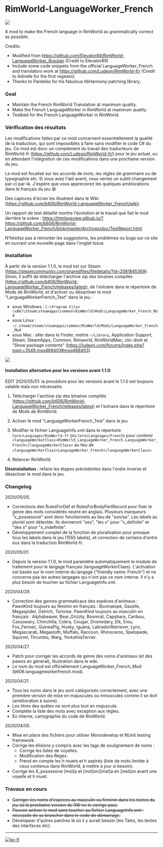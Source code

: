 # RimWorld-LanguageWorker_French
![]( https://raw.githubusercontent.com/wiki/b606/RimWorld-LanguageWorker_French/images/LWKR_French_Mod_banner.png)

A mod to make the French language in RimWorld as grammatically correct as possible.

Credits:
 - Modified from https://github.com/Elevator89/RimWorld-LanguageWorker_Russian
   (Credit to Elevator89)
 - Include some code snippets from the official LanguageWorker_French and translators work at
   https://github.com/Ludeon/RimWorld-fr/ (Credit to Adirelle for the first regexes)
 - Thanks to Pardeike for his fabulous libHarmony patching library.

### Goal
 - Maintain the French RimWorld Translation at maximum quality.
 - Make the French LanguageWorker in RimWorld at maximum quality.
 - Testbed for the French LanguageWorker in RimWorld.
 
### Vérification des résultats

Les modifications faites par ce mod concernent essentiellement la qualité de la traduction, qui sont impossibles à faire sans modifier le code C# du jeu. Ce mod est donc un complément du travail des traducteurs de RimWorld-fr (https://github.com/Ludeon/RimWorld-fr/) pour le jeu actuel, ou en attendant l'intégration de ces modifications dans une prochaine version du jeu.

Le mod est focalisé sur les accords de mots, les règles de grammaire ou de typographie etc. Si vous avez l'œil averti, vous verrez un subtil changement par-ci par-là. J'espère que vous apprecierez les quelques améliorations dans le français du jeu :smile:

Des captures d'écran les illustrent dans le Wiki (https://github.com/b606/RimWorld-LanguageWorker_French/wiki).

Un rapport de test détaillé montre l'évolution et le travail que fait le mod derrière la scène : https://htmlpreview.github.io/?https://github.com/b606/RimWorld-LanguageWorker_French/blob/master/Archives/doc/TestReport.html.

N'hésitez pas à remonter les suggestions, les problèmes ou bugs sur ce site en ouvrant une nouvelle page dans l'onglet Issue.

### Installation

À partir de la version 1.1.0, le mod est sur Steam (https://steamcommunity.com/sharedfiles/filedetails/?id=2081845369). Sinon, il suffit de télécharger l'archive zip des binaires compilés (https://github.com/b606/RimWorld-LanguageWorker_French/releases/latest), de l'extraire dans le répertoire de Mods de RimWorld, et d'activer ou désactiver le mod "LanguageWorkerFrench_Test" dans le jeu :

 - sous Windows : `C:\Program Files (x86)\Steam\steamapps\common\RimWorld\Mods\LanguageWorker_French_Mod`
 - sous Linux : `~/.steam/steam/steamapps/common/RimWorld/Mods/LanguageWorker_French_Mod`
 - sous Mac : aller dans le Finder, mettre `~/Library`, Application Support, Steam, SteamApps, Common, Rimworld, RimWorldMac, clic-droit et "Show package contents" (https://ludeon.com/forums/index.php?topic=3549.msg468403#msg468403).

![]( https://raw.githubusercontent.com/wiki/b606/RimWorld-LanguageWorker_French/images/LWKR_French_Mod_folders.png)
 
#### Installation alternative pour les versions avant 1.1.0

EDIT 2020/05/01: la procédure pour les versions avant le 1.1.0 est toujours valable mais non nécessaire.

  1. Télécharger l'archive zip des binaires compilés (https://github.com/b606/RimWorld-LanguageWorker_French/releases/latest) et l'extraire dans le répertoire de Mods de RimWorld.
 
  2. Activer le mod "LanguageWorkerFrench_Test" dans le jeu.
    
  3. Modifier le fichier LanguageInfo.xml dans le répertoire `Core/Languages/RimWorld-fr` (ou `Core/Languages/French`) pour contenir `<languageWorkerClass>RimWorld_LanguageWorker_French.LanguageWorker_French</languageWorkerClass>` au lieu de `<languageWorkerClass>LanguageWorker_French</languageWorkerClass>`.
   
  4. Relancer RimWorld.
 
  **Désinstallation** : refaire les étapes précédentes dans l'ordre inverse et désactiver le mod dans le jeu.
 
### Changelog

2020/05/05.
  - Corrections des RulesForDef et RulesForBodyPartRecord pour fixer le genre des mots considérés neutre en anglais.
    Plusieurs marqueurs "x_possessive" sont donc fonctionnels au lieu de "son/sa".
    Les labels au pluriel sont détectés. Ils donneront "ses", "les x" pour "x_definite" et "des x" pour "x_indefinite".
  - Développement complet de la fonction de pluralisation pour presque tous les labels dans le jeu (1555 labels),
    et correction de certains d'entre eux dans la traduction RimWorld-fr.

2020/05/01.
  - Depuis la version 1.1.0, le mod paramètre automatiquement le module de traitement pour le langage français (languageWorkerClass). L'activation est basée sur le nom interne du langage ("friendly name: French") et ne concerne pas les autres langages qui n'ont pas ce nom interne. Il n'y a plus besoin de toucher au fichier LanguageInfo.xml.

2020/04/29.
  - Correction des genres grammaticaux des espèces d'animaux :
    PawnKind toujours au féminin en français : Boomalope, Gazelle, Megaspider, Ostrich, Tortoise.
    PawnKind toujours au masculin en français : Alphabeaver, Bear_Grizzly, Boomrat, Capybara, Caribou, Cassowary, Chinchilla, Cobra, Cougar, Dromedary, Elk, Emu, Fox_Fennec, GuineaPig, Husky, Iguana, LabradorRetriever, Lynx, Megascarab, Megasloth, Muffalo, Raccoon, Rhinoceros, Spelopede, Squirrel, Thrumbo, Warg, YorkshireTerrier.

2020/04/27.
  - Patch pour corriger les accords de genre des noms d'animaux (et des pawns en général), illustration dans le wiki.
  - Le nom du mod est officiellement LanguageWorker_French_Mod (b606.languageworkerfrench.mod).

2020/04/21.
  - Tous les noms dans le jeu sont catégorisés correctement, avec une première version de mise en majuscules ou minuscules comme il se doit (amélioration à suivre).
  - Les titres des quêtes ne sont plus tout en majuscule.
  - Complète la liste des mots avec exception aux règles.
  - En interne, cartographie du code de RimWorld.

2020/04/05.
  - Mise en place des fichiers pour utiliser Monodevelop et NUnit testing framework.
  - Corrige les élisions y compris avec les tags de soulignement de noms :
    - Corrige les listes de voyelles.
    - Modification des Regex.
    - Prend en compte les h muets et h aspirés (liste de mots limitée à ceux contenus
      dans RimWorld, à mettre à jour si besoin).
  - Corrige les X_possessive [mst]a et [mst]on/[mst]a en [mst]on avant une voyelle et h muet.
  
### Travaux en cours

  - ~~Corriger les noms d'espèces au masculin ou féminin dans les textes du jeu (si la prochaine version de RW ne le corrige pas).~~
  - ~~Pouvoir activer le mod sans toucher au fichier LanguageInfo.xml : nécessite de se brancher dans le code de démarrage.~~
  - Développer d'autres patches là où il y aurait besoin (les Tales, les textes des interfaces etc).
 
---
[![ko-fi](https://www.ko-fi.com/img/githubbutton_sm.svg)](https://ko-fi.com/Z8Z51KQ21)
